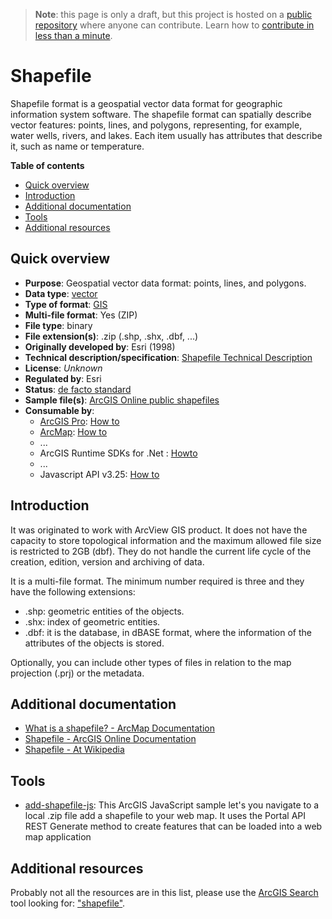 > **Note**: this page is only a draft, but this project is hosted on a [public repository](https://github.com/hhkaos/awesome-arcgis) where anyone can contribute. Learn how to [contribute in less than a minute](https://github.com/hhkaos/awesome-arcgis/blob/master/CONTRIBUTING.md#contributions).

# Shapefile

Shapefile format is a geospatial vector data format for geographic information system software. The shapefile format can spatially describe vector features: points, lines, and polygons, representing, for example, water wells, rivers, and lakes. Each item usually has attributes that describe it, such as name or temperature.

<!-- START doctoc generated TOC please keep comment here to allow auto update -->
<!-- DON'T EDIT THIS SECTION, INSTEAD RE-RUN doctoc TO UPDATE -->
**Table of contents**

- [Quick overview](#quick-overview)
- [Introduction](#introduction)
- [Additional documentation](#additional-documentation)
- [Tools](#tools)
- [Additional resources](#additional-resources)

<!-- END doctoc generated TOC please keep comment here to allow auto update -->

## Quick overview

* **Purpose**: Geospatial vector data format: points, lines, and polygons.
* **Data type**: [vector](../../../data-types/vector/README.md)
* **Type of format**: [GIS](../../../data-types/vector/gis/README.md)
* **Multi-file format**: Yes (ZIP)
* **File type**: binary
* **File extension(s)**: .zip (.shp, .shx, .dbf, ...)
* **Originally developed by**: Esri (1998)
* **Technical description/specification**: [Shapefile Technical Description](https://www.esri.com/library/whitepapers/pdfs/shapefile.pdf)
* **License**: *Unknown*
* **Regulated by**: Esri
* **Status**: [de facto standard](https://en.wikipedia.org/wiki/De_facto_standard)
* **Sample file(s)**: [ArcGIS Online public shapefiles](https://www.arcgis.com/home/search.html?q=typekeywords%3Ashapefile&start=1&sortOrder=desc&sortField=relevance)
* **Consumable by**:
    * [ArcGIS Pro](../../../../products/arcgis-desktop/arcgis-pro/README.md): [How to](http://pro.arcgis.com/en/pro-app/help/data/shapefiles/working-with-shapefiles-in-arcgis-pro.htm)
    * [ArcMap](../../../../products/arcgis-desktop/arcmap-arccatalog/README.md): [How to](http://desktop.arcgis.com/en/arcmap/10.3/manage-data/shapefiles/what-is-a-shapefile.htm)
    * ...
    * ArcGIS Runtime SDKs for .Net : [ Howto](https://developers.arcgis.com/net/latest/wpf/sample-code/featurelayershapefile.htm)
    * ...
    * Javascript API v3.25: [How to](https://developers.arcgis.com/javascript/3/jssamples/portal_addshapefile.html)

## Introduction

It was originated to work with ArcView GIS product. It does not have the capacity to store topological information and the maximum allowed file size is restricted to 2GB (dbf). They do not handle the current life cycle of the creation, edition, version and archiving of data.

It is a multi-file format. The minimum number required is three and they have the following extensions:

* .shp: geometric entities of the objects.
* .shx: index of geometric entities.
* .dbf: it is the database, in dBASE format, where the information of the attributes of the objects is stored.

Optionally, you can include other types of files in relation to the map projection (.prj) or the metadata.

## Additional documentation

* [What is a shapefile? - ArcMap Documentation](http://desktop.arcgis.com/en/arcmap/10.3/manage-data/shapefiles/what-is-a-shapefile.htm)
* [Shapefile - ArcGIS Online Documentation](https://doc.arcgis.com/en/arcgis-online/reference/shapefiles.htm)
* [Shapefile - At Wikipedia](https://en.wikipedia.org/wiki/Shapefile)

## Tools

* [add-shapefile-js](https://github.com/Esri/add-shapefile-js): This ArcGIS JavaScript sample let's you navigate to a local .zip file add a shapefile to your web map. It uses the Portal API REST Generate method to create features that can be loaded into a web map application

## Additional resources

Probably not all the resources are in this list, please use the [ArcGIS Search](https://esri-es.github.io/arcgis-search/) tool looking for: ["shapefile"](https://esri-es.github.io/arcgis-search/?search="shapefile"&utm_campaign=awesome-list&utm_source=awesome-list&utm_medium=page).
